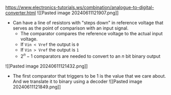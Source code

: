https://www.electronics-tutorials.ws/combination/analogue-to-digital-converter.html
![[Pasted image 20240611121907.png]]

- Can have a line of resistors with "steps down" in reference voltage that serves as the point of comparison with an input signal.
	- The comparator compares the reference voltage to the actual input voltage.
	- If `Vin < Vref` the output is `0`
	- If `Vin > Vref` the output is `1`
	- $2^{n}-1$ comparators are needed to convert to an $n$ bit binary output


![[Pasted image 20240611121432.png]]

- The first comparator that triggers to be 1 is the value that we care about. And we translate it to binary using a decoder
![[Pasted image 20240611121849.png]]
